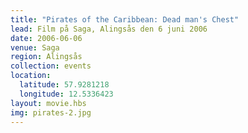 ```yaml
---
title: "Pirates of the Caribbean: Dead man's Chest"
lead: Film på Saga, Alingsås den 6 juni 2006
date: 2006-06-06
venue: Saga
region: Alingsås
collection: events
location:
  latitude: 57.9281218
  longitude: 12.5336423
layout: movie.hbs
img: pirates-2.jpg
---
```


